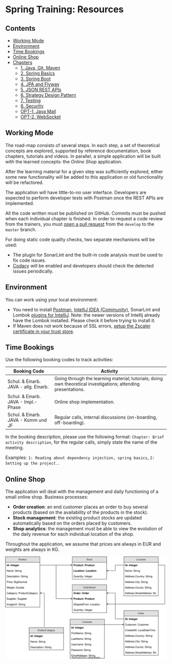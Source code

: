 # Spring Training: Resources

## Contents

 - [Working Mode](#working-mode)
 - [Environment](#environment)
 - [Time Bookings](#time-bookings)
 - [Online Shop](#online-shop)
 - [Chapters](#chapters)
   * [1. Java, Git, Maven](https://github.com/msg-CareerPaths/spring-training/blob/career-start-2023/chapters/100-java-maven.md)
   * [2. Spring Basics](https://github.com/msg-CareerPaths/spring-training/blob/career-start-2023/chapters/200-spring-basics.md)
   * [3. Spring Boot](https://github.com/msg-CareerPaths/spring-training/blob/career-start-2023/chapters/300-spring-boot.md)
   * [4. JPA and Flyway](https://github.com/msg-CareerPaths/spring-training/blob/career-start-2023/chapters/400-jpa-and-flyway.md)
   * [5. JSON REST APIs](https://github.com/msg-CareerPaths/spring-training/blob/career-start-2023/chapters/500-json-rest-apis.md)
   * [6. Strategy Design Pattern](https://github.com/msg-CareerPaths/spring-training/blob/career-start-2023/chapters/600-strategy-design-pattern.md)
   * [7. Testing](https://github.com/msg-CareerPaths/spring-training/blob/career-start-2023/chapters/800-testing.md)
   * [8. Security](https://github.com/msg-CareerPaths/spring-training/blob/career-start-2023/chapters/opt-300-oauth.md)
   * [OPT-1. Java Mail](https://github.com/msg-CareerPaths/spring-training/blob/career-start-2023/chapters/opt-700-java-mail.md)
   * [OPT-2. WebSocket](https://github.com/msg-CareerPaths/spring-training/blob/career-start-2023/chapters/opt-800-websocket.md)

## Working Mode

The road-map consists of several steps. In each step, a set of theoretical concepts are explored, supported by reference documentation, book chapters, tutorials and videos. In parallel, a simple application will be built with the learned concepts: the *Online Shop* application.

After the learning material for a given step was sufficiently explored, either some new functionality will be added to this application or old functionality will be refactored.

The application will have little-to-no user interface. Developers are expected to perform developer tests with Postman once the REST APIs are implemented.

All the code written must be published on GitHub. Commits must be pushed when each individual chapter is finished. In order to request a code review from the trainers, you must [open a pull request](https://help.github.com/en/articles/creating-a-pull-request) from the `develop` to the `master` branch.

For doing static code quality checks, two separate mechanisms will be used:
 - The plugin for SonarLint and the built-in code analysis must be used to fix code issues.
 - [Codacy](https://www.codacy.com/) will be enabled and developers should check the detected issues periodically. 

## Environment

You can work using your local environment:
 - You need to install [Postman](https://www.getpostman.com/apps), [IntelliJ IDEA (Community)](https://www.jetbrains.com/idea/download/#section=windows), SonarLint and Lombok [plugins for IntelliJ](https://www.jetbrains.com/help/idea/managing-plugins.html#install_plugin_from_repo). Note: the newer versions of Intellij already have the Lombok installed. Please check it before trying to install it.
 - If Maven does not work because of SSL errors, [setup the Zscaler certificate in your trust store](https://team.msg.de/site/IT/Freigegebene%20Dokumente/Forms/AllItems.aspx?RootFolder=%2Fsite%2FIT%2FFreigegebene%20Dokumente%2FAnleitungen%2FZscaler&FolderCTID=0x012000581B900D5D91664C93095DB345EDAFC4&View=%7B8F4AC536%2DBC7A%2D4D89%2DA598%2D491A539B7BBE%7D).

## Time Bookings

Use the following booking codes to track activities:

| Booking Code                            | Activity                                                                                                          |
|-----------------------------------------|-------------------------------------------------------------------------------------------------------------------|
| Schul. & Einarb. JAVA - allg. Einarb.   | Going through the learning material; tutorials; doing own theoretical investigations; attending presentations.    |
| Schul. & Einarb. JAVA - Impl.-Phase     | Online shop implementation.                                                                                       |
| Schul. & Einarb. JAVA - Komm und JF     | Regular calls, internal discussions (on-boarding, off-boarding).                                                  |

In the booking description, please use the following format: `Chapter: Brief activity description`, for the regular calls, simply state the name of the meeting. 

Examples: `1: Reading about dependency injection, spring basics`, `2: Setting up the project.`.

## Online Shop
The application will deal with the management and daily functioning of a small online shop. Business processes:
 - **Order creation**: an end customer places an order to buy several products (based on the availability of the products in the stock).
 - **Stock management**: the existing product stocks are updated automatically based on the orders placed by customers.
 - **Shop analytics**: the management must be able to view the evolution of the daily revenue for each individual location of the shop.

Throughout the application, we assume that prices are always in EUR and weights are always in KG. 

![Data Model](./diagrams/careerStart-data-model.svg "Data Model")
